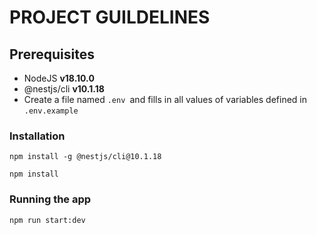 # PROJECT GUILDELINES

## Prerequisites

* NodeJS **v18.10.0**
* @nestjs/cli **v10.1.18**
* Create a file named `.env `and fills in all values of variables defined in `.env.example`

### Installation

```
npm install -g @nestjs/cli@10.1.18

npm install
```

### Running the app

```
npm run start:dev
```
